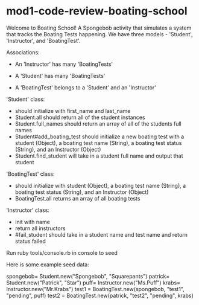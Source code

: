 # mod1-code-review-boating-school

Welcome to Boating School!  A Spongebob activity that simulates a system that tracks the Boating Tests happening.  We have three models - 'Student', 'Instructor', and 'BoatingTest'.

Associations:

* An 'Instructor' has many 'BoatingTests'

* A 'Student' has many 'BoatingTests'

* A 'BoatingTest' belongs to a 'Student' and an 'Instructor'

'Student' class:
* should initialize with first_name and last_name
* Student.all should return all of the student instances
* Student.full_names should return an array of all of the students full names
* Student#add_boating_test should initialize a new boating test with a student (Object), a boating test name (String), a boating test status (String), and an Instructor (Object)
* Student.find_student will take in a student full name and output that student


'BoatingTest' class:
* should initialize with student (Object), a boating test name (String), a boating test status (String), and an Instructor (Object)
* BoatingTest.all returns an array of all boating tests

'Instructor' class:
* init with name
* return all instructors
* #fail_student should take in a student name and test name and return status failed


Run ruby tools/console.rb in console to seed

Here is some example seed data:

spongebob= Student.new("Spongebob", "Squarepants")
patrick= Student.new("Patrick", "Star")
puff= Instructor.new("Ms.Puff")
krabs= Instructor.new("Mr.Krabs")
test1 = BoatingTest.new(spongebob, "test1", "pending", puff)
test2 = BoatingTest.new(patrick, "test2", "pending", krabs)
